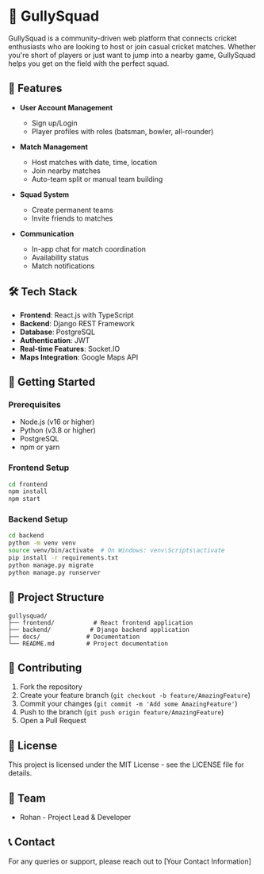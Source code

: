 # 🏏 GullySquad

GullySquad is a community-driven web platform that connects cricket enthusiasts who are looking to host or join casual cricket matches. Whether you're short of players or just want to jump into a nearby game, GullySquad helps you get on the field with the perfect squad.

## 🎯 Features

- **User Account Management**
  - Sign up/Login
  - Player profiles with roles (batsman, bowler, all-rounder)

- **Match Management**
  - Host matches with date, time, location
  - Join nearby matches
  - Auto-team split or manual team building

- **Squad System**
  - Create permanent teams
  - Invite friends to matches

- **Communication**
  - In-app chat for match coordination
  - Availability status
  - Match notifications

## 🛠 Tech Stack

- **Frontend**: React.js with TypeScript
- **Backend**: Django REST Framework
- **Database**: PostgreSQL
- **Authentication**: JWT
- **Real-time Features**: Socket.IO
- **Maps Integration**: Google Maps API

## 🚀 Getting Started

### Prerequisites

- Node.js (v16 or higher)
- Python (v3.8 or higher)
- PostgreSQL
- npm or yarn

### Frontend Setup

```bash
cd frontend
npm install
npm start
```

### Backend Setup

```bash
cd backend
python -m venv venv
source venv/bin/activate  # On Windows: venv\Scripts\activate
pip install -r requirements.txt
python manage.py migrate
python manage.py runserver
```

## 📁 Project Structure

```
gullysquad/
├── frontend/           # React frontend application
├── backend/           # Django backend application
├── docs/             # Documentation
└── README.md         # Project documentation
```

## 🤝 Contributing

1. Fork the repository
2. Create your feature branch (`git checkout -b feature/AmazingFeature`)
3. Commit your changes (`git commit -m 'Add some AmazingFeature'`)
4. Push to the branch (`git push origin feature/AmazingFeature`)
5. Open a Pull Request

## 📝 License

This project is licensed under the MIT License - see the LICENSE file for details.

## 👥 Team

- Rohan - Project Lead & Developer

## 📞 Contact

For any queries or support, please reach out to [Your Contact Information] 